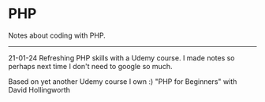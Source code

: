 # PHP
Notes about coding with PHP.  
***
21-01-24
Refreshing PHP skills with a Udemy course. I made notes so perhaps next time I don't need to google so much.

Based on yet another Udemy course I own :) "PHP for Beginners" with David Hollingworth
